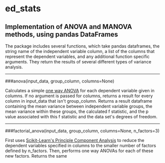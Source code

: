 # ed_stats
## Implementation of ANOVA and MANOVA methods, using pandas DataFrames

The package includes several functions, which take pandas dataframes, the string name of the independent variable column, a list of the columns that represent the dependent variables, and any additional function specific arguments. They return the results of several different types of variance analysis.

---

###anova(input\_data, group\_column, columns=None)

Calculates a simple [one way ANOVA](https://en.wikipedia.org/wiki/One-way_analysis_of_variance) for each dependent variable given in columns. If no argument is passed for columns, returns a result for every column in input\_data that isn't group\_column. Returns a result dataframe containing the mean variance between independent variable groups, the mean variance within these groups, the calculated f statistic, and the p value associated with this f statistic and the data set's degrees of freedom.


---

###factorial\_anova(input\_data, group\_column, columns=None, n\_factors=3)

First uses [Scikit-Learn's Principle Component Analysis](http://scikit-learn.org/stable/modules/generated/sklearn.decomposition.PCA.html#sklearn.decomposition.PCA) to reduce the dependent variables specified in columns to the smaller number of factors defined by n\_factors. Then, performs one way ANOVAs for each of these new factors. Returns the same 
